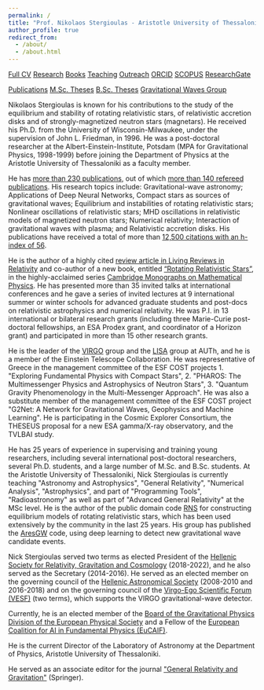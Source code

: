 ```yaml
---
permalink: /
title: "Prof. Nikolaos Stergioulas - Aristotle University of Thessaloniki"
author_profile: true
redirect_from: 
  - /about/
  - /about.html
---
```


[Full CV](http://www.astro.auth.gr/~niksterg/Stergioulas-cv.pdf)  [Research](http://www.astro.auth.gr/~niksterg/research.html)  [Books](http://www.cambridge.org/us/academic/subjects/physics/astrophysics/rotating-relativistic-stars)  [Teaching](http://www.astro.auth.gr/~niksterg/teaching.html)  [Outreach](http://www.astro.auth.gr/~niksterg/popular-talks.html)  [ORCID](http://orcid.org/0000-0002-5490-5302)  [SCOPUS](https://www.scopus.com/authid/detail.uri?origin=resultslist&authorId=55884574400&zone=)  [ResearchGate](https://www.researchgate.net/profile/Nikolaos_Stergioulas)

[Publications](http://ui.adsabs.harvard.edu/#search/q=author%3A%22stergioulas%2C%20n%22&sort=date%20desc%2C%20bibcode%20desc)  [M.Sc. Theses](http://www.astro.auth.gr/n/?p=msc_theses)  [B.Sc. Theses](https://www.astro.auth.gr/n/?p=bsc_theses)  [Gravitational Waves Group](https://niksterg.github.io/gw-group)


Nikolaos Stergioulas is known for his contributions to the study of the equilibrium and stability of rotating relativistic stars, of relativistic accretion disks and of strongly-magnetized neutron stars (magnetars). He received his Ph.D. from the University of Wisconsin-Milwaukee, under the supervision of John L. Friedman, in 1996. He was a post-doctoral researcher at the Albert-Einstein-Institute, Potsdam (MPA for Gravitational Physics, 1998-1999) before joining the Department of Physics at the Aristotle University of Thessaloniki as a faculty member.  
  
He has [more than 230 publications](https://ui.adsabs.harvard.edu/#search/q=author%3A%22stergioulas%2C%20n%22&sort=date%20desc%2C%20bibcode%20desc), out of which [more than 140 refereed publications](https://ui.adsabs.harvard.edu/#search/fq=%7B!type%3Daqp%20v%3D%24fq_property%7D&fq_property=(property%3A%22refereed%22)&q=author%3A%22stergioulas%2C%20n%22&sort=date%20desc%2C%20bibcode%20desc). His research topics include: Gravitational-wave astronomy; Applications of Deep Neural Networks, Compact stars as sources of gravitational waves; Equilibrium and instabilities of rotating relativistic stars; Nonlinear oscillations of relativistic stars; MHD oscillations in relativistic models of magnetized neutron stars; Numerical relativity; Interaction of gravitational waves with plasma; and Relativistic accretion disks. His publications have received a total of more than [12,500 citations with an h-index of 56](https://ui.adsabs.harvard.edu/#search/q=author%3A%22stergioulas%2C%20n%22&sort=date%20desc%2C%20bibcode%20desc/metrics).  
  
He is the author of a highly cited [review article in Living Reviews in Relativity](https://ui.adsabs.harvard.edu/#abs/2003LRR.....6....3S/abstract) and co-author of a new book, entitled [“Rotating Relativistic Stars”](http://www.cambridge.org/gr/academic/subjects/astronomy/astrophysics/rotating-relativistic-stars?format=HB&isbn=9780521872546#1bxqv7UFCsewrO6r.97), in the highly-acclaimed series [Cambridge Monographs on Mathematical Physics](https://www.cambridge.org/core/series/cambridge-monographs-on-mathematical-physics/B5B9D3A75391E59CF00429DF1A92AF65#). He has presented more than 35 invited talks at international conferences and he gave a series of invited lectures at 9 international summer or winter schools for advanced graduate students and post-docs on relativistic astrophysics and numerical relativity. He was P.I. in 13 international or bilateral research grants (including three Marie-Curie post-doctoral fellowships, an ESA Prodex grant, and coordinator of a Horizon grant) and participated in more than 15 other research grants.

He is the leader of the [VIRGO](https://www.virgo-gw.eu/) group and the [LISA](https://www.lisamission.org/) group at AUTh, and he is a member of the Einstein Telescope Collaboration. He was representative of Greece in the management committee of the ESF COST projects 1. "Exploring Fundamental Physics with Compact Stars", 2. "PHAROS: The Multimessenger Physics and Astrophysics of Neutron Stars", 3. "Quantum Gravity Phenomenology in the Multi-Messenger Approach". He was also a substitute member of the management committee of the ESF COST project "G2Net: A Network for Gravitational Waves, Geophysics and Machine Learning". He is participating in the Cosmic Explorer Consortium, the THESEUS proposal for a new ESA gamma/X-ray observatory, and the TVLBAI study.  
  
He has 25 years of experience in supervising and training young researchers, including several international post-doctoral researchers, several Ph.D. students, and a large number of M.Sc. and B.Sc. students. At the Aristotle University of Thessaloniki, Nick Stergioulas is currently teaching "Astronomy and Astrophysics", "General Relativity", "Numerical Analysis", "Astrophysics", and part of "Programming Tools", "Radioastronomy" as well as part of "Advanced General Relativity" at the MSc level. He is the author of the public domain code [RNS](http://www.gravity.phys.uwm.edu/rns/) for constructing equilibrium models of rotating relativistic stars, which has been used extensively by the community in the last 25 years. His group has published the [AresGW](https://github.com/vivinousi/gw-detection-deep-learning) code, using deep learning to detect new gravitational wave candidate events.

  
Nick Stergioulas served two terms as elected President of the [Hellenic Society for Relativity, Gravitation and Cosmology](http://www.hsrgc.gr/)  (2018-2022), and he also served as the Secretary (2014-2016). He served as an elected member on the governing council of the [Hellenic Astronomical Society](https://helas.gr/gr/) (2008-2010 and 2016-2018) and on the governing council of the [Virgo-Ego Scientific Forum (VESF)](https://www.ego-gw.it/public/vesf/vesf.aspx)  (two terms), which supports the VIRGO gravitational-wave detector.

Currently, he is an elected member of the [Board of the Gravitational Physics Division of the European Physical Society](https://www.eps.org/group/GPD) and a Fellow of the [European Coalition for AI in Fundamental Physics (EuCAIF)](https://eucaif.org/).

He is the current Director of the Laboratory of Astronomy at the Department of Physics, Aristotle University of Thessaloniki.  
  
He served as an associate editor for the journal ["General Relativity and Gravitation"](http://link.springer.com/journal/10714) (Springer).
